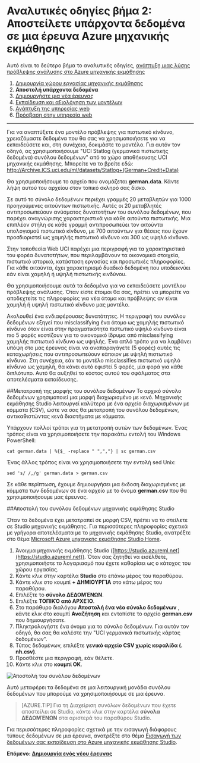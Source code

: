 <properties
    pageTitle="Βήμα 2: Αποστολή δεδομένων σε μια έρευνα μηχανικής εκμάθησης | Microsoft Azure"
    description="Βήμα 2 από την ανάπτυξη λύσης πρόβλεψης αναλυτικές οδηγίες: Αποστολή αποθηκευμένο δημόσιων δεδομένων σε Azure μηχανικής εκμάθησης Studio."
    services="machine-learning"
    documentationCenter=""
    authors="garyericson"
    manager="jhubbard"
    editor="cgronlun"/>

<tags
    ms.service="machine-learning"
    ms.workload="tbd"
    ms.tgt_pltfrm="na"
    ms.devlang="na"
    ms.topic="article"
    ms.date="09/16/2016" 
    ms.author="garye"/>


# <a name="walkthrough-step-2-upload-existing-data-into-an-azure-machine-learning-experiment"></a>Αναλυτικές οδηγίες βήμα 2: Αποστείλετε υπάρχοντα δεδομένα σε μια έρευνα Azure μηχανικής εκμάθησης

Αυτό είναι το δεύτερο βήμα το αναλυτικές οδηγίες, [ανάπτυξη μιας λύσης πρόβλεψης ανάλυσης στο Azure μηχανικής εκμάθησης](machine-learning-walkthrough-develop-predictive-solution.md)


1.  [Δημιουργία χώρου εργασίας μηχανικής εκμάθησης](machine-learning-walkthrough-1-create-ml-workspace.md)
2.  **Αποστολή υπάρχοντα δεδομένα**
3.  [Δημιουργήστε μια νέα έρευνας](machine-learning-walkthrough-3-create-new-experiment.md)
4.  [Εκπαίδευση και αξιολόγηση των μοντέλων](machine-learning-walkthrough-4-train-and-evaluate-models.md)
5.  [Ανάπτυξη της υπηρεσίας web](machine-learning-walkthrough-5-publish-web-service.md)
6.  [Πρόσβαση στην υπηρεσία web](machine-learning-walkthrough-6-access-web-service.md)

----------

Για να αναπτύξετε ένα μοντέλο πρόβλεψης για πιστωτικό κίνδυνο, χρειαζόμαστε δεδομένα που θα σας να χρησιμοποιήσετε για να εκπαιδεύσετε και, στη συνέχεια, δοκιμάστε το μοντέλο. Για αυτόν τον οδηγό, ας χρησιμοποιήσουμε "UCI Statlog (γερμανικά πιστωτικής δεδομένα) συνόλου δεδομένων" από το χώρο αποθήκευσης UCI μηχανικής εκμάθησης. Μπορείτε να το βρείτε εδώ:  
<a href="http://archive.ics.uci.edu/ml/datasets/Statlog+(German+Credit+Data)">http://Archive.ICS.uci.edu/ml/datasets/Statlog+(German+Credit+Data)</a>

Θα χρησιμοποιήσουμε το αρχείο που ονομάζεται **german.data**. Κάντε λήψη αυτού του αρχείου στον τοπικό σκληρό σας δίσκο.  

Σε αυτό το σύνολο δεδομένων περιέχει γραμμές 20 μεταβλητών για 1000 προηγούμενες αιτούντων πιστωτικής. Αυτές οι 20 μεταβλητές αντιπροσωπεύουν ανύσματος δυνατοτήτων του συνόλου δεδομένων, που παρέχει αναγνώρισης χαρακτηριστικά για κάθε αιτούντα πιστωτικής. Μια επιπλέον στήλη σε κάθε γραμμή αντιπροσωπεύει τον αιτούντα υπολογισμού πιστωτικό κίνδυνο, με 700 αιτούντων για θέσεις που έχουν προσδιοριστεί ως χαμηλής πιστωτικό κίνδυνο και 300 ως υψηλό κίνδυνο.

Στην τοποθεσία Web UCI παρέχει μια περιγραφή για τα χαρακτηριστικά του φορέα δυνατοτήτων, που περιλαμβάνουν τα οικονομικά στοιχεία, πιστωτικό ιστορικό, κατάσταση εργασίας και προσωπικές πληροφορίες. Για κάθε αιτούντα, έχει χαρακτηρισμό δυαδικό δεδομένη που υποδεικνύει εάν είναι χαμηλή ή υψηλή πιστωτικής κινδύνου.  

Θα χρησιμοποιήσουμε αυτά τα δεδομένα για να εκπαιδεύσετε μοντέλου πρόβλεψης ανάλυσης. Όταν είστε έτοιμοι θα σας, πρέπει να μπορείτε να αποδεχτείτε τις πληροφορίες για νέα άτομα και πρόβλεψης αν είναι χαμηλή ή υψηλή πιστωτικό κίνδυνο μας μοντέλο.  

Ακολουθεί ένα ενδιαφέρουσες δυνατότητες. Η περιγραφή του συνόλου δεδομένων εξηγεί που misclassifying ένα άτομο ως χαμηλής πιστωτικό κίνδυνο όταν είναι στην πραγματικότητα πιστωτικό υψηλό κίνδυνο είναι πιο 5 φορές κοστίζουν για το οικονομικό ίδρυμα από misclassifying χαμηλής πιστωτικό κίνδυνο ως υψηλής. Ένα απλό τρόπο για να λαμβάνει υπόψη στο μας έρευνας είναι να αναπαραγάγετε (5 φορές) αυτές τις καταχωρήσεις που αντιπροσωπεύουν κάποιον με υψηλή πιστωτικό κίνδυνο. Στη συνέχεια, εάν το μοντέλο misclassifies πιστωτικό υψηλό κίνδυνο ως χαμηλή, θα κάνει αυτό εφιστεί 5 φορές, μία φορά για κάθε διπλότυπο. Αυτό θα αυξηθεί το κόστος αυτού του σφάλματος στα αποτελέσματα εκπαίδευσης.  

##<a name="convert-the-dataset-format"></a>Μετατροπή της μορφής του συνόλου δεδομένων
Το αρχικό σύνολο δεδομένων χρησιμοποιεί μια μορφή διαχωρισμένο με κενό. Μηχανικής εκμάθησης Studio λειτουργεί καλύτερα με ένα αρχείο διαχωρισμένων με κόμματα (CSV), ώστε να σας θα μετατροπή του συνόλου δεδομένων, αντικαθιστώντας κενά διαστήματα με κόμματα.  

Υπάρχουν πολλοί τρόποι για τη μετατροπή αυτών των δεδομένων. Ένας τρόπος είναι να χρησιμοποιήσετε την παρακάτω εντολή του Windows PowerShell:   

    cat german.data | %{$_ -replace " ",","} | sc german.csv  

Ένας άλλος τρόπος είναι να χρησιμοποιήσετε την εντολή sed Unix:  

    sed 's/ /,/g' german.data > german.csv  

Σε κάθε περίπτωση, έχουμε δημιουργήσει μια έκδοση διαχωρισμένες με κόμματα των δεδομένων σε ένα αρχείο με το όνομα **german.csv** που θα χρησιμοποιήσουμε μας έρευνας.

##<a name="upload-the-dataset-to-machine-learning-studio"></a>Αποστολή του συνόλου δεδομένων μηχανικής εκμάθησης Studio

Όταν τα δεδομένα έχει μετατραπεί σε μορφή CSV, πρέπει να το στείλετε σε Studio μηχανικής εκμάθησης. Για περισσότερες πληροφορίες σχετικά με γρήγορα αποτελέσματα με το μηχανικής εκμάθησης Studio, ανατρέξτε στο θέμα [Microsoft Azure μηχανικής εκμάθησης Studio Home](https://studio.azureml.net/).

1.  Άνοιγμα μηχανικής εκμάθησης Studio ([https://studio.azureml.net](https://studio.azureml.net)). Όταν σας ζητηθεί να εισέλθετε, χρησιμοποιήστε το λογαριασμό που έχετε καθορίσει ως ο κάτοχος του χώρου εργασίας.
1.  Κάντε κλικ στην καρτέλα **Studio** στο επάνω μέρος του παραθύρου.
1.  Κάντε κλικ στο κουμπί **+ ΔΗΜΙΟΥΡΓΊΑ** στο κάτω μέρος του παραθύρου.
1.  Επιλέξτε το **σύνολο ΔΕΔΟΜΈΝΩΝ**.
1.  Επιλέξτε **ΤΟΠΙΚΌ από ΑΡΧΕΊΟ**.
1.  Στο παράθυρο διαλόγου **Αποστολή ένα νέο σύνολο δεδομένων** , κάντε κλικ στο κουμπί **Αναζήτηση** και εντοπίστε το αρχείο **german.csv** που δημιουργήσατε.
1.  Πληκτρολογήστε ένα όνομα για το σύνολο δεδομένων. Για αυτόν τον οδηγό, θα σας θα καλέστε την "UCI γερμανικά πιστωτικής κάρτας δεδομένων".
1.  Τύπος δεδομένων, επιλέξτε **γενικό αρχείο CSV χωρίς κεφαλίδα (. nh.csv)**.
1.  Προσθέστε μια περιγραφή, εάν θέλετε.
1.  Κάντε κλικ στο **κουμπί OK**.  

![Αποστολή του συνόλου δεδομένων][1]  


Αυτό μεταφέρει τα δεδομένα σε μια λειτουργική μονάδα συνόλου δεδομένων που μπορούμε να χρησιμοποιήσουμε σε μια έρευνα.

> [AZURE.TIP] Για τη Διαχείριση συνόλων δεδομένων που έχετε αποστείλει σε Studio, κάντε κλικ στην καρτέλα **σύνολα ΔΕΔΟΜΈΝΩΝ** στα αριστερά του παραθύρου Studio.

Για περισσότερες πληροφορίες σχετικά με την εισαγωγή διάφορους τύπους δεδομένων σε μια έρευνα, ανατρέξτε στο θέμα [Εισαγωγή των δεδομένων σας εκπαίδευση στο Azure μηχανικής εκμάθησης Studio](machine-learning-data-science-import-data.md).

**Επόμενο: [Δημιουργία ενός νέου έρευνας](machine-learning-walkthrough-3-create-new-experiment.md)**

[1]: ./media/machine-learning-walkthrough-2-upload-data/upload1.png
